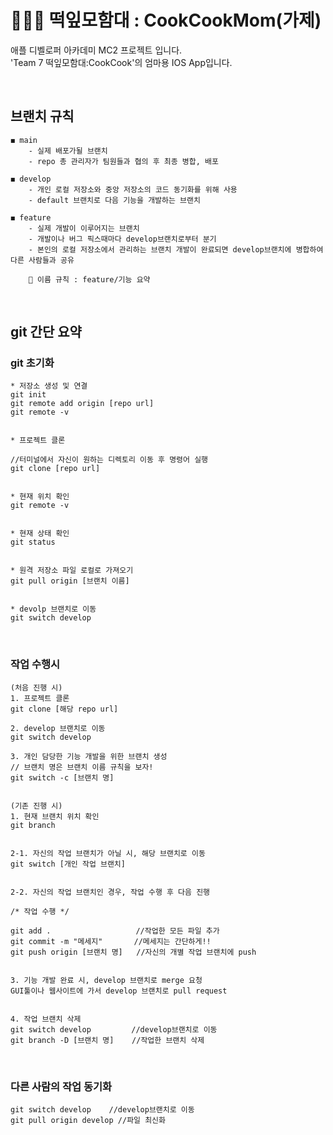 # 👩🏻‍🍳 떡잎모함대 : CookCookMom(가제)

애플 디벨로퍼 아카데미 MC2 프로젝트 입니다.<br>
'Team 7 떡잎모함대:CookCook'의 엄마용 IOS App입니다.

<br>

## 브랜치 규칙


```
◼ main
    - 실제 배포가될 브랜치
    - repo 총 관리자가 팀원들과 협의 후 최종 병합, 배포

◼ develop
    - 개인 로컬 저장소와 중앙 저장소의 코드 동기화를 위해 사용
    - default 브랜치로 다음 기능을 개발하는 브랜치

◼ feature
    - 실제 개발이 이루어지는 브랜치
    - 개발이나 버그 픽스때마다 develop브랜치로부터 분기
    - 본인의 로컬 저장소에서 관리하는 브랜치 개발이 완료되면 develop브랜치에 병합하여 다른 사람들과 공유

    🔹 이름 규칙 : feature/기능 요약
```

<br>

## git 간단 요약

### git 초기화 

```
* 저장소 생성 및 연결
git init
git remote add origin [repo url]
git remote -v 


* 프로젝트 클론 

//터미널에서 자신이 원하는 디렉토리 이동 후 명령어 실행
git clone [repo url]


* 현재 위치 확인
git remote -v 


* 현재 상태 확인 
git status 


* 원격 저장소 파일 로컬로 가져오기
git pull origin [브랜치 이름]


* devolp 브랜치로 이동 
git switch develop

```

<br>

### 작업 수행시

```
(처음 진행 시)
1. 프로젝트 클론
git clone [해당 repo url]

2. develop 브랜치로 이동 
git switch develop

3. 개인 담당한 기능 개발을 위한 브랜치 생성 
// 브랜치 명은 브랜치 이름 규칙을 보자!
git switch -c [브랜치 명]   


(기존 진행 시)
1. 현재 브랜치 위치 확인 
git branch


2-1. 자신의 작업 브랜치가 아닐 시, 해당 브랜치로 이동 
git switch [개인 작업 브랜치] 


2-2. 자신의 작업 브랜치인 경우, 작업 수행 후 다음 진행

/* 작업 수행 */

git add .                   //작업한 모든 파일 추가
git commit -m "메세지"       //메세지는 간단하게!!
git push origin [브랜치 명]   //자신의 개별 작업 브랜치에 push 


3. 기능 개발 완료 시, develop 브랜치로 merge 요청
GUI툴이나 웹사이트에 가서 develop 브랜치로 pull request


4. 작업 브랜치 삭제 
git switch develop         //develop브랜치로 이동
git branch -D [브랜치 명]    //작업한 브랜치 삭제
```

<br>

### 다른 사람의 작업 동기화

```
git switch develop    //develop브랜치로 이동
git pull origin develop //파일 최신화
```

<br>

